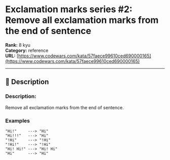 # Exclamation marks series #2: Remove all exclamation marks from the end of sentence

**Rank:** 8 kyu  
**Category:** reference  
**URL:** [https://www.codewars.com/kata/57faece99610ced690000165](https://www.codewars.com/kata/57faece99610ced690000165)

---

## 📝 Description

### Description:

Remove all exclamation marks from the end of sentence.

### Examples

```
"Hi!"     ---> "Hi"
"Hi!!!"   ---> "Hi"
"!Hi"     ---> "!Hi"
"!Hi!"    ---> "!Hi"
"Hi! Hi!" ---> "Hi! Hi"
"Hi"      ---> "Hi"
```
